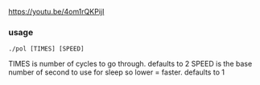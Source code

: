 https://youtu.be/4om1rQKPijI

### usage
`./pol [TIMES] [SPEED]`

TIMES is number of cycles to go through. defaults to 2
SPEED is the base number of second to use for sleep so lower = faster. defaults to 1

